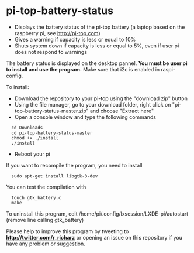 # pi-top-battery-status

- Displays the battery status of the pi-top battery
(a laptop based on the raspberry pi, see http://pi-top.com)
- Gives a warning if capacity is less or equal to 10%
- Shuts system down if capacity is less or equal to 5%, even if user pi does not respond to warnings 

The battery status is displayed on the desktop pannel.
**You must be user pi to install and use the program.**
Make sure that i2c is enabled in raspi-config.  

To install:

- Download the repository to your pi-top using the "download zip" button
- Using the file manager, go to your download folder,
 right click on "pi-top-battery-status-master.zip" and choose "Extract here"
- Open a console window and type the following commands

```
  cd Downloads
  cd pi-top-battery-status-master
  chmod +x ./install
  ./install
```
- Reboot your pi

If you want to recompile the program, you need to install

```
  sudo apt-get install libgtk-3-dev
```

You can test the compilation with

```
  touch gtk_battery.c
  make
```

To uninstall this program, edit /home/pi/.config/lxsession/LXDE-pi/autostart (remove line calling gtk_battery)
  
Please help to improve this program by tweeting to
**http://twitter.com/r_richarz** or opening an issue on this repository
if you have any problem or suggestion.
